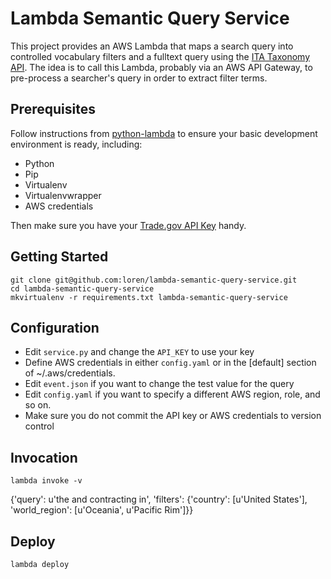 # Lambda Semantic Query Service

This project provides an AWS Lambda that maps a search query into controlled vocabulary filters and a fulltext query using 
the [ITA Taxonomy API](http://developer.trade.gov/ita-taxonomies.html).
The idea is to call this Lambda, probably via an AWS API Gateway, to pre-process a searcher's query in order to extract filter terms.

## Prerequisites

Follow instructions from [python-lambda](https://github.com/nficano/python-lambda) to ensure your basic development environment is ready,
including:

* Python
* Pip
* Virtualenv
* Virtualenvwrapper
* AWS credentials

Then make sure you have your [Trade.gov API Key](https://api.trade.gov) handy.

## Getting Started

	git clone git@github.com:loren/lambda-semantic-query-service.git
	cd lambda-semantic-query-service
	mkvirtualenv -r requirements.txt lambda-semantic-query-service

## Configuration

* Edit `service.py` and change the `API_KEY` to use your key
* Define AWS credentials in either `config.yaml` or in the [default] section of ~/.aws/credentials.
* Edit `event.json` if you want to change the test value for the query
* Edit `config.yaml` if you want to specify a different AWS region, role, and so on.
* Make sure you do not commit the API key or AWS credentials to version control

## Invocation

	lambda invoke -v

{'query': u'the and contracting in', 'filters': {'country': [u'United States'], 'world_region': [u'Oceania', u'Pacific Rim']}}

 
## Deploy

	lambda deploy
